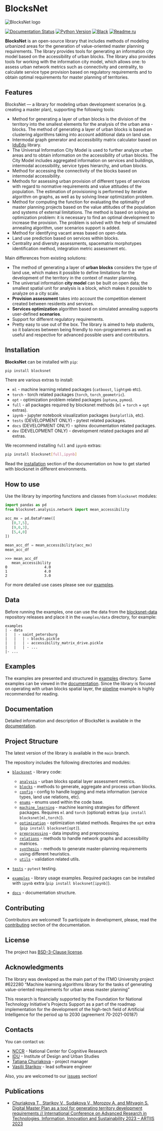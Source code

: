 # BlocksNet

<!-- logo-start -->

![BlocksNet logo](https://i.ibb.co/QC9XD07/blocksnet.png)

<!-- logo-end -->

<!-- description-start -->

[![Documentation Status](https://github.com/aimclub/blocksnet/actions/workflows/documentation.yml/badge.svg?branch=main)](https://aimclub.github.io/blocksnet/)
[![Python Version](https://img.shields.io/badge/python-3.10-blue)](https://pypi.org/project/blocksnet/)
[![Black](https://img.shields.io/badge/code%20style-black-000000.svg)](https://github.com/psf/black)
[![Readme ru](https://img.shields.io/badge/lang-ru-yellow.svg)](README-RU.rst)

**BlocksNet** is an open-source library that includes methods of modeling urbanized areas for the generation of
value-oriented master planning requirements. The library provides tools for generating an information city model based
on the accessibility of urban blocks. The library also provides tools for working with the information city model,
which allows one: to assess urban network metrics such as connectivity and centrality, to calculate service type
provision based on regulatory requirements and to obtain optimal requirements for master planning of territories.

<!-- description-end -->

<!-- features-start -->

## Features

BlocksNet — a library for modeling urban development scenarios (e.g. creating a master plan), supporting the following
tools:

- Method for generating a layer of urban blocks is the division of the territory into the smallest elements for the
  analysis of the urban area - blocks. The method of generating a layer of urban blocks is based on clustering
  algorithms taking into account additional data on land use.
- Intermodal graph generator and accessibility matrix calculator based on [IduEdu](https://github.com/DDonnyy/IduEdu)
  library.
- The Universal Information City Model is used to further analyze urban areas and to obtain information on the
  accessibility of urban blocks. The City Model includes aggregated information on services and buildings, intermodal
  accessibility, service types hierarchy, and urban blocks.
- Method for accessing the connectivity of the blocks based on intermodal accessibility.
- Methods for assessing urban provision of different types of services with regard to normative requirements and value
  attitudes of the population. The estimation of provisioning is performed by iterative algorithm on graphs, as well as
  by solving linear optimization problem.
- Method for computing the function for evaluating the optimality of master planning projects based on the value
  attitudes of the population and systems of external limitations. The method is based on solving an optimization
  problem: it is necessary to find an optimal development to increase the provision. The problem is solved with the help
  of simulated annealing algorithm, user scenarios support is added.
- Method for identifying vacant areas based on open-data.
- Land use prediction based on services within blocks.
- Centrality and diversity assessments, spacematrix morphotypes identification method, integration metric assessment
  etc.

Main differences from existing solutions:

- The method of generating a layer of **urban blocks** considers the type of land use, which makes it possible to define
  limitations for the development of the territory in the context of master planning.
- The universal information **city model** can be built on open data; the smallest spatial unit for analysis is a block,
  which makes it possible to analyze on a city scale.
- **Provision assessment** takes into account the competition element created between residents and services.
- **Services optimization** algorithm based on simulated annealing supports user-defined **scenarios**.
- Support for different regulatory requirements.
- Pretty easy to use out of the box. The library is aimed to help students, so it balances between being friendly to
  non-programmers as well as useful and respective for advanced possible users and contributors.

<!-- features-end -->

<!-- installation-start -->

## Installation

**BlocksNet** can be installed with `pip`:

```bash
pip install blocksnet
```

There are various extras to install:

- `ml` - machine learning related packages (`catboost`, `lightgmb` etc).
- `torch` - torch related packages (`torch`, `torch_geometric`).
- `opt` - optimization problem related packages (`optuna`, `pymoo`).
- `full` - all packages required by blocksnet methods (`ml` + `torch` + `opt` extras).
- `ipynb` - jupyter notebook visualization packages (`matplotlib`, etc).
- `tests` (DEVELOPMENT ONLY) - pytest related packages.
- `docs` (DEVELOPMENT ONLY) - sphinx documentation related packages.
- `dev` (DEVELOPMENT ONLY) - development related packages and all extras.

We recommend installing `full` and `ipynb` extras:

```bash
pip install blocksnet[full,ipynb]
```

<!-- installation-end -->

Read the [installation](https://aimclub.github.io/blocksnet/installation) section of the documentation on how to get started with blocksnet in different environments.

<!-- use-start -->

## How to use

Use the library by importing functions and classes from `blocksnet` modules:

```python
import pandas as pd
from blocksnet.analysis.network import mean_accessibility

acc_mx = pd.DataFrame([
   [0,7,5],
   [9,0,3],
   [5,4,0]
])

mean_acc_df = mean_accessibility(acc_mx)
mean_acc_df
```

```
>>> mean_acc_df
   mean_accessibility
0                 4.0
1                 4.0
2                 3.0
```

<!-- use-end -->

For more detailed use cases please see our [examples](examples).

## Data

Before running the examples, one can use the data from the [blocksnet-data](https://github.com/IDUclub/blocksnet-data/releases) repository releases and place it in the
`examples/data` directory, for example:

```
examples
| - data
|   | - saint_petersburg
|   |   | - blocks.pickle
|   |   | - accessibility_matrix_drive.pickle
|   |   | - ...
|- ...
```

## Examples

The examples are presented and structured in [examples](examples) directory. Same examples can be viewed in the [documentation](https://aimclub.github.io/blocksnet/examples).
Since the library is focused on operating with urban blocks spatial layer, the [pipeline](examples/pipeline.ipynb) example is highly recommended for reading.

## Documentation

Detailed information and description of BlocksNet is available in the
[documentation](https://aimclub.github.io/blocksnet).

## Project Structure

The latest version of the library is available in the `main` branch.

The repository includes the following directories and modules:

- [`blocksnet`](blocksnet) - library code:

  - [`analysis`](blocksnet/analysis) - urban blocks spatial layer assessment metrics.
  - [`blocks`](blocksnet/blocks) - methods to generate, aggregate and process urban blocks.
  - [`config`](blocksnet/config) - config to handle logging and meta information (service types, land use relations, etc).
  - [`enums`](blocksnet/enums) - enums used within the code base.
  - [`machine_learning`](blocksnet/machine_learning) - machine learning strategies for different packages. Requires `ml` and `torch` (optional) extras (`pip install blocksnet[ml,torch]`).
  - [`optimization`](blocksnet/optimization) - optimization related methods. Requires the `opt` extra (`pip install blocksnet[opt]`).
  - [`preprocessing`](blocksnet/preprocessing) - data imputing and preprocessing.
  - [`relations`](blocksnet/relations) - methods to handle network graphs and accessibility matrices.
  - [`synthesis`](blocksnet/synthesis) - methods to generate master-planning requirements using different heuristics.
  - [`utils`](blocksnet/utils) - validation related utils.

- [`tests`](https://github.com/aimclub/blocksnet/tree/main/tests) - `pytest` testing.
- [`examples`](examples) - library usage examples. Required packages can be installed with `ipynb` extra (`pip install blocksnet[ipynb]`).
- [`docs`](docs) - documentation structure.

## Contributing

Contributors are welcomed! To participate in development, please, read the [contributing](https://aimclub.github.io/blocksnet/blocksnet/contributing) section of the documentation.

## License

The project has [BSD-3-Clause license](./LICENSE).

<!-- acknowledgments-start -->

## Acknowledgments

The library was developed as the main part of the ITMO University project #622280 “Machine learning algorithms
library for the tasks of generating value-oriented requirements for urban areas master planning”

This research is financially supported by the Foundation for National Technology Initiative's Projects Support as a part
of the roadmap implementation for the development of the high-tech field of Artificial Intelligence for the period up to
2030 (agreement 70-2021-00187)

<!-- acknowledgments-end -->

<!-- contacts-start -->

## Contacts

You can contact us:

- [NCCR](https://actcognitive.org/o-tsentre/kontakty) - National Center for Cognitive Research
- [IDU](https://idu.itmo.ru/en/contacts/contacts.htm) - Institute of Design and Urban Studies
- [Tatiana Churiakova](https://t.me/tanya_chk) - project manager
- [Vasilii Starikov](https://t.me/vasilstar) - lead software engineer

Also, you are welcomed to our [issues](https://github.com/aimclub/blocksnet/issues) section!

<!-- contacts-end -->

<!-- publications-start -->

## Publications

- [Churiakova T., Starikov V., Sudakova V., Morozov A. and Mityagin S. Digital Master Plan as a tool for generating
  territory development requirements // International Conference on Advanced Research in Technologies, Information,
  Innovation and Sustainability 2023 – ARTIIS 2023](https://link.springer.com/chapter/10.1007/978-3-031-48855-9_4)

<!-- publications-end -->
